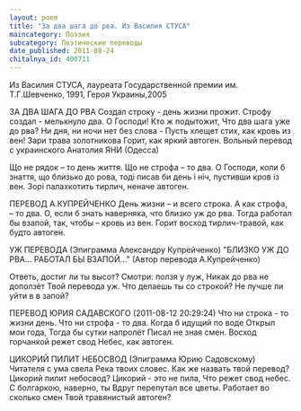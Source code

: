 ```yaml
---
layout: poem
title: "За два шага до рва. Из Василия СТУСА"
maincategory: Поэзия
subcategory: Поэтические переводы
date_published: 2011-08-24
chitalnya_id: 400711
---
```




Из Василия СТУСА, 
лауреата Государственной премии им. Т.Г.Шевченко, 1991,
Героя Украины,2005

ЗА ДВА ШАГА ДО РВА
Создал строку - день жизни прожит.
Строфу создал - мелькнуло два.
О Господи! Кто ж подытожит,
Что два шага уже до рва?
Ни дня, ни ночи нет без слова -
Пусть хлещет стих, как кровь из вен!
Зари трава золотникова
Горит, как яркий автоген.
    Вольный перевод с украинского 
    Анатолия ЯНИ (Одесса)

Що не рядок – то день життя.
Що не строфа – то два.
О Господи, коли б знаття,
що близько до рова,
тоді писав би день і ніч,
пустивши кров із вен.
Зорі палахкотить тирлич,
неначе автоген.

ПЕРЕВОД А.КУПРЕЙЧЕНКО
День жизни – и всего строка.
А как строфа, – то два.
О, если б знать наверняка,
что близко уж до рва.
Тогда работал бы взапой,
так, чтобы – кровь из вен.
Горит восход тирлич-травой,
как будто автоген.

УЖ ПЕРЕВОДА
(Эпиграмма
Александру 
Купрейченко)
"БЛИЗКО УЖ ДО РВА...
РАБОТАЛ БЫ ВЗАПОЙ..."
(Автор перевода 
А.Купрейченко)

Ответь, достиг ли ты высот?
Смотри: ползя у луж,
Никак до рва не доползёт
Твой перевода уж.
Что делаешь ты со строкой?
Не лучше ли уйти в в запой?

ПЕРЕВОД ЮРИЯ САДАВСКОГО (2011-08-12 20:29:24)
Что ни строка - то жизни день.
Что ни строфа - то два.
Когда б идущий по воде
Открыл мои года,
Тогда бы сутки напролёт
Писал не зная смен.
Восход горчанкой режет свод
Небес, как автоген.

ЦИКОРИЙ ПИЛИТ НЕБОСВОД
(Эпиграмма
 Юрию 
Садовскому)
Читателя с ума свела
Река твоих словес.
Как же назвать твой перевод?
Цикорий пилит небосвод?
Цикорий - это не пила, 
Что режет свод небес.
С болгаркою, наверно, ты
Вдруг перепутал все цветы.
Работает во сколько смен
Твой травянистый автоген?






